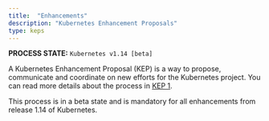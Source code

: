 ```yaml
---
title:  "Enhancements"
description: "Kubernetes Enhancement Proposals"
type: keps
---
```


<div style="margin-top:10px;margin-bottom:10px"><b>PROCESS STATE:</b> <code>Kubernetes v1.14 [beta]</code></div>


A Kubernetes Enhancement Proposal (KEP) is a way to propose, communicate and coordinate on new efforts for the Kubernetes project. You can read more details about the process in [KEP 1](https://github.com/kubernetes/enhancements/blob/master/keps/0001-kubernetes-enhancement-proposal-process.md).

This process is in a beta state and is mandatory for all enhancements from release 1.14 of Kubernetes.